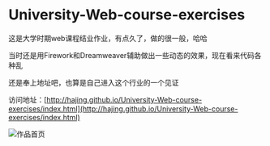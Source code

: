 # University-Web-course-exercises
这是大学时期web课程结业作业，有点久了，做的很一般，哈哈

当时还是用Firework和Dreamweaver辅助做出一些动态的效果，现在看来代码各种乱

还是奉上地址吧，也算是自己进入这个行业的一个见证

访问地址：[http://hajing.github.io/University-Web-course-exercises/index.html](http://hajing.github.io/University-Web-course-exercises/index.html)

![作品首页](http://7xpy9b.com1.z0.glb.clouddn.com/jieye.jpg)